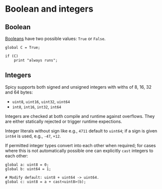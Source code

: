 # Boolean and integers

## Boolean

[Booleans](https://docs.zeek.org/projects/spicy/en/latest/programming/language/types.html#bool)
have two possible values: `True` or `False`.

```spicy
global C = True;

if (C)
    print "always runs";
```

## Integers

Spicy supports both signed and unsigned integers with withs of 8, 16, 32 and 64 bytes:

- `uint8`, `uint16`, `uint32`, `uint64`
- `int8`, `int16`, `int32`, `int64`

Integers are checked at both compile and runtime against overflows. They are
either statically rejected or trigger runtime expections.

Integer literals without sign like e.g., `4711` default to `uint64`; if a sign
is given `int64` is used, e.g., `-47`, `+12`.

If permitted integer types convert into each other when required; for cases
where this is not automatically possible one can explicitly `cast` integers to
each other:

```spicy
global a: uint8 = 0;
global b: uint64 = 1;

# Modify default: uint8 + uint64 -> uint64.
global c: uint8 = a + cast<uint8>(b);
```
